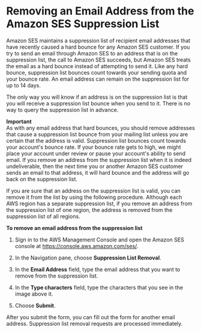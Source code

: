 # Removing an Email Address from the Amazon SES Suppression List<a name="remove-from-suppression-list"></a>

Amazon SES maintains a suppression list of recipient email addresses that have recently caused a hard bounce for any Amazon SES customer\. If you try to send an email through Amazon SES to an address that is on the suppression list, the call to Amazon SES succeeds, but Amazon SES treats the email as a hard bounce instead of attempting to send it\. Like any hard bounce, suppression list bounces count towards your sending quota and your bounce rate\. An email address can remain on the suppression list for up to 14 days\.

The only way you will know if an address is on the suppression list is that you will receive a suppression list bounce when you send to it\. There is no way to query the suppression list in advance\.

**Important**  
As with any email address that hard bounces, you should remove addresses that cause a suppression list bounce from your mailing list unless you are certain that the address is valid\. Suppression list bounces count towards your account's bounce rate\. If your bounce rate gets to high, we might place your account under review or pause your account's ability to send email\. If you remove an address from the suppression list when it is indeed undeliverable, then the next time you or another Amazon SES customer sends an email to that address, it will hard bounce and the address will go back on the suppression list\.

If you are sure that an address on the suppression list is valid, you can remove it from the list by using the following procedure\. Although each AWS region has a separate suppression list, if you remove an address from the suppression list of one region, the address is removed from the suppression list of all regions\.

**To remove an email address from the suppression list**

1. Sign in to the AWS Management Console and open the Amazon SES console at [https://console\.aws\.amazon\.com/ses/](https://console.aws.amazon.com/ses/)\.

1. In the Navigation pane, choose **Suppression List Removal**\.

1. In the **Email Address** field, type the email address that you want to remove from the suppression list\.

1. In the **Type characters** field, type the characters that you see in the image above it\.

1. Choose **Submit**\.

After you submit the form, you can fill out the form for another email address\. Suppression list removal requests are processed immediately\.